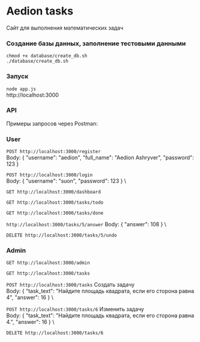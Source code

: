 # Aedion tasks

Сайт для выполнения математических задач

### Создание базы данных, заполнение тестовыми данными

`chmod +x database/create_db.sh` \
`./database/create_db.sh`

### Запуск

`node app.js` \
http://localhost:3000

### API

Примеры запросов через Postman:

### User

`POST http://localhost:3000/register` \
Body:
{
    "username": "aedion",
    "full_name": "Aedion Ashryver",
    "password": 123
}

`POST http://localhost:3000/login` \
Body:
{
    "username": "suon",
    "password": 123
} \

`GET http://localhost:3000/dashboard`

`GET http://localhost:3000/tasks/todo`

`GET http://localhost:3000/tasks/done`

`http://localhost:3000/tasks/5/answer`
Body:
{
    "answer": 108
} \

`DELETE http://localhost:3000/tasks/5/undo`


### Admin

`GET http://localhost:3000/admin`

`GET http://localhost:3000/tasks`

`POST http://localhost:3000/tasks`
Создать задачу \
Body:
{
    "task_text": "Найдите площадь квадрата, если его сторона равна 4",
    "answer": 16
} \

`POST http://localhost:3000/tasks/6`
Изменить задачу \
Body:
{
    "task_text": "Найдите площадь квадрата, если его сторона равна 4.",
    "answer": 16
} \

`DELETE http://localhost:3000/tasks/6`

